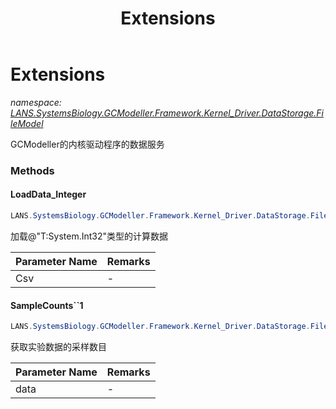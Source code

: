﻿---
title: Extensions
---

# Extensions
_namespace: [LANS.SystemsBiology.GCModeller.Framework.Kernel_Driver.DataStorage.FileModel](N-LANS.SystemsBiology.GCModeller.Framework.Kernel_Driver.DataStorage.FileModel.html)_

GCModeller的内核驱动程序的数据服务

### Methods

#### LoadData_Integer
```csharp
LANS.SystemsBiology.GCModeller.Framework.Kernel_Driver.DataStorage.FileModel.Extensions.LoadData_Integer(Microsoft.VisualBasic.DocumentFormat.Csv.DocumentStream.File)
```
加载@"T:System.Int32"类型的计算数据

|Parameter Name|Remarks|
|--------------|-------|
|Csv|-|


#### SampleCounts``1
```csharp
LANS.SystemsBiology.GCModeller.Framework.Kernel_Driver.DataStorage.FileModel.Extensions.SampleCounts``1(System.Collections.Generic.IEnumerable{LANS.SystemsBiology.GCModeller.Framework.Kernel_Driver.DataStorage.FileModel.DataSerials{``0}})
```
获取实验数据的采样数目

|Parameter Name|Remarks|
|--------------|-------|
|data|-|





